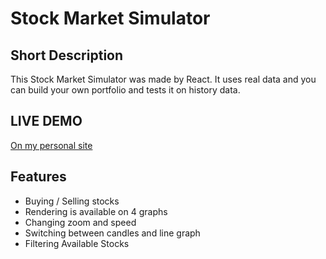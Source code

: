 # Stock Market Simulator

## Short Description
This Stock Market Simulator was made by React. It uses real data and you can build your own portfolio and tests it on history data.

## LIVE DEMO
[On my personal site](https://domonkosferenczy.hu/stock)

## Features
- Buying / Selling stocks
- Rendering is available on 4 graphs
- Changing zoom and speed
- Switching between candles and line graph
- Filtering Available Stocks

